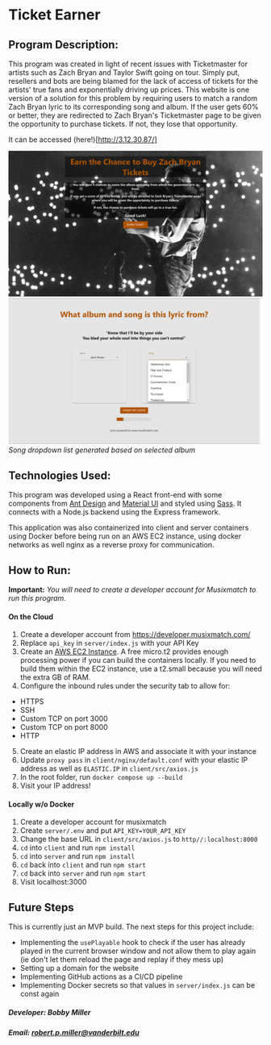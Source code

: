 
# Ticket Earner


## Program Description:
This program was created in light of recent issues with Ticketmaster for artists such as Zach Bryan and Taylor Swift going on tour. Simply put, resellers and bots are being blamed for the lack of access of tickets for the artists' true fans and exponentially driving up prices. This website is one version of a solution for this problem by requiring users to match a random Zach Bryan lyric to its corresponding song and album. If the user gets 60% or better, they are redirected to Zach Bryan's Ticketmaster page to be given the opportunity to purchase tickets. If not, they lose that opportunity.

It can be accessed (here!)[http://3.12.30.87/]

![Screenshot of Landing Page](./client/src/imgs/first_page.png)
![Screenshot of Game Page](./client/src/imgs/second_page.png)
*Song dropdown list generated based on selected album*

## Technologies Used:
This program was developed using a React front-end with some components from [Ant Design](https://ant.design/) and [Material UI](https://mui.com/) and styled using [Sass](https://sass-lang.com/). It connects with a Node.js backend using the Express framework.

This application was also containerized into client and server containers using Docker before being run on an AWS EC2 instance, using docker networks as well nginx as a reverse proxy for communication.

## How to Run:
**Important:** *You will need to create a developer account for Musixmatch to run this program.* 

#### On the Cloud
1. Create a developer account from https://developer.musixmatch.com/
2. Replace `api_key` in `server/index.js` with your API Key
3. Create an [AWS EC2 Instance](https://aws.amazon.com/ec2/). A free micro.t2 provides enough processing power if you can build the containers locally. If you need to build them within the EC2 instance, use a t2.small because you will need the extra GB of RAM.
4. Configure the inbound rules under the security tab to allow for:
- HTTPS
- SSH
- Custom TCP on port 3000
- Custom TCP on port 8000
- HTTP
5. Create an elastic IP address in AWS and associate it with your instance
6. Update `proxy pass` in `client/nginx/default.conf` with your elastic IP address as well as `ELASTIC.IP` in `client/src/axios.js`
7. In the root folder, run `docker compose up --build`
8. Visit your IP address!

#### Locally w/o Docker
1. Create a developer account for musixmatch
2. Create `server/.env` and put `API_KEY=YOUR_API_KEY`
3. Change the base URL in `client/src/axios.js` to `http//:localhost:8000`
4. `cd` into `client` and run `npm install`
5. `cd` into `server` and run `npm install`
6. `cd` back into `client` and run `npm start`
7. `cd` back into `server` and run `npm start`
8. Visit localhost:3000



## Future Steps
This is currently just an MVP build. The next steps for this project include:
* Implementing the `usePlayable` hook to check if the user has already played in the current browser window and not allow them to play again (ie don't let them reload the page and replay if they mess up)
* Setting up a domain for the website
* Implementing GitHub actions as a CI/CD pipeline
* Implementing Docker secrets so that values in `server/index.js` can be const again
  

##### Developer: Bobby Miller
##### Email: robert.p.miller@vanderbilt.edu
